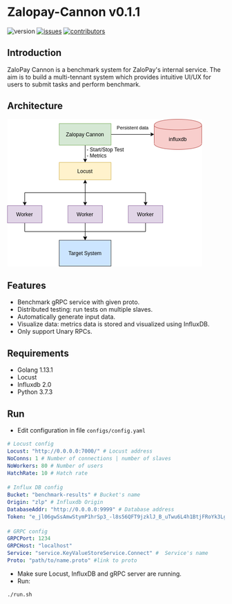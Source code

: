 # Zalopay-Cannon v0.1.1

![version](https://img.shields.io/badge/version-0.1.1-red) [![issues](https://img.shields.io/badge/open%20issues-0-orange)]() [![contributors](https://img.shields.io/badge/contributors-2-blue)]()

## Introduction

ZaloPay Cannon is a benchmark system for ZaloPay's internal service. The aim is to build a multi-tennant system which provides intuitive UI/UX for users to submit tasks and perform benchmark.  

## Architecture

![architecture](images/architecture.png)  

## Features

- Benchmark gRPC service with given proto.  
- Distributed testing: run tests on multiple slaves.  
- Automatically generate input data.  
- Visualize data: metrics data is stored and visualized using InfluxDB.  
- Only support Unary RPCs.  

## Requirements

- Golang 1.13.1
- Locust
- Influxdb 2.0
- Python 3.7.3  

## Run

- Edit configuration in file `configs/config.yaml`

```yaml
# Locust config
Locust: "http://0.0.0.0:7000/" # Locust address
NoConns: 1 # Number of connections | number of slaves
NoWorkers: 80 # Number of users
HatchRate: 10 # Hatch rate

# Influx DB config
Bucket: "benchmark-results" # Bucket's name
Origin: "zlp" # Influxdb Origin
DatabaseAddr: "http://0.0.0.0:9999" # Database address
Token: "e_jl06gwSsAmwStymP1hrSp3_-l8s56QFT9jzklJ_B_uTwu6L4h1BtjFRoYk3LgsDGKl562X8msWwbaQN5llQg==" # InfluxDB Token

# GRPC config
GRPCPort: 1234
GRPCHost: "localhost"
Service: "service.KeyValueStoreService.Connect" #  Service's name
Proto: "path/to/name.proto" #link to proto
```

- Make sure Locust, InfluxDB and gRPC server are running.
- Run:

```bash
./run.sh
```

